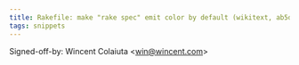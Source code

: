 ```yaml
---
title: Rakefile: make "rake spec" emit color by default (wikitext, ab5dead)
tags: snippets
---
```


Signed-off-by: Wincent Colaiuta &lt;win@wincent.com&gt;
